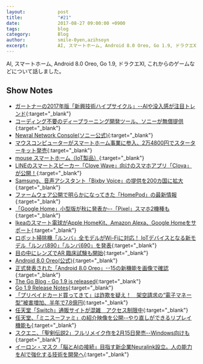 ```yaml
---
layout:            post
title:             "#21"
date:              2017-08-27 09:00:00 +0900
tags:              blog
category:          Blog
author:            smile-0yen,azihsoyn
excerpt:           AI, スマートホーム, Android 8.0 Oreo, Go 1.9, ドラクエXI, これからのゲームなどについて話しました。
---
```

AI, スマートホーム, Android 8.0 Oreo, Go 1.9, ドラクエXI, これからのゲームなどについて話しました。

## Show Notes
- [ガートナーの2017年版「新興技術ハイプサイクル」--AIや没入感が注目トレンド](https://japan.cnet.com/article/35105879/){:target="_blank"}
- [コーディング不要のディープラーニング開発ツール、ソニーが無償提供](http://www.itmedia.co.jp/news/articles/1708/17/news094.html){:target="_blank"}
- [Newral Network Console(ソニー公式)](https://dl.sony.com/ja/){:target="_blank"}
- [マウスコンピューターがスマートホーム事業に参入、2万4800円でスターターキット発売](http://internet.watch.impress.co.jp/docs/news/1076733.html){:target="_blank"}
- [mouse スマートホーム（IoT製品）](http://www.mouse-jp.co.jp/smarthome/){:target="_blank"}
- [LINEのスマートスピーカー「Clove Wave」向けのスマホアプリ「Clova」が公開！](https://robotstart.info/2017/08/24/line-clova-apps.html){:target="_blank"}
- [Samsung、音声アシスタント「Bixby Voice」の提供を200カ国に拡大](http://www.itmedia.co.jp/mobile/articles/1708/23/news046.html){:target="_blank"}
- [ファームウェア公開で明らかになってきた「HomePod」の最新情報](https://japan.cnet.com/article/35105745/2/){:target="_blank"}
- [「Google Home」小型版が秋に発表か--「Pixel」スマホ2機種も](https://japan.cnet.com/article/35106079/){:target="_blank"}
- [Ikeaのスマート電球がApple HomeKit、Amazon Alexa、Google Homeをサポート](http://jp.techcrunch.com/2017/08/11/20170810ikea-smart-lightbulbs-get-homekit-alexa-and-google-home-support/){:target="_blank"}
- [ロボット掃除機「ルンバ」全モデルがWi-Fiに対応！ IoTデバイスとなる新モデル「ルンバ890」「ルンバ690」を発表](https://robotstart.info/2017/08/03/roomba-wifi.html){:target="_blank"}
- [目の中にレンズでAR 臨床試験も開始](https://thinkit.co.jp/article/12538){:target="_blank"}
- [Android 8.0 Oreo(公式)](https://www.android.com/eclipse/){:target="_blank"}
- [正式発表された「Android 8.0 Oreo」--15の新機能を画像で確認](https://japan.cnet.com/article/35106273/){:target="_blank"}
- [The Go Blog - Go 1.9 is released](https://blog.golang.org/go1.9){:target="_blank"}
- [Go 1.9 Release Notes](https://golang.org/doc/go1.9){:target="_blank"}
- [「プリペイドカード買ってきて」は詐欺を疑え！　架空請求の“電子マネー型”被害増加、半年で7.8億円](http://internet.watch.impress.co.jp/docs/news/1076973.html){:target="_blank"}
- [任天堂「Switch」通販サイトが混雑　アクセス制限中](http://www.itmedia.co.jp/news/articles/1708/22/news094.html){:target="_blank"}
- [任天堂、「ミニスーファミ」の紹介映像を公開--やり直しができるリプレイ機能も](https://japan.cnet.com/article/35106112/){:target="_blank"}
- [スクエニ、「聖剣伝説2」フルリメイク作を2月15日発売--Windows向けも](https://japan.cnet.com/article/35106333/){:target="_blank"}
- [イーロン・マスク「脳とAIの接続」目指す新企業Neuralink設立。人の能力をAIで強化する技術を開発へ](http://japanese.engadget.com/2017/03/28/ai-neuralink-ai/){:target="_blank"}
